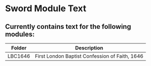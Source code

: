 # Sword Module Text

## Currently contains text for the following modules:
| Folder   | Description|
|----------|-------------|
| LBC1646 |  First London Baptist Confession of Faith, 1646 |
